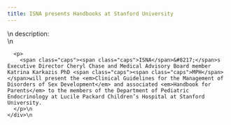 ```yaml
---
title: ISNA presents Handbooks at Stanford University
---
```


<div class="flexinode-body flexinode-2">
  <div class="flexinode-textarea-1">
    <div class="form-item">
      \n <label>description:</label><br /> \n 
      
      <p>
        <span class="caps"><span class="caps">ISNA</span>&#8217;</span>s Executive Director Cheryl Chase and Medical Advisory Board member Katrina Karkazis PhD <span class="caps"><span class="caps">MPH</span> </span>will present the <em>Clinical Guidelines for the Management of Disorders of Sex Development</em> and associated <em>Handbook for Parents</em> to the members of the Department of Pediatric Endocrinology at Lucile Packard Children’s Hospital at Stanford University.
      </p>\n
    </div>\n
  </div>
</div>
